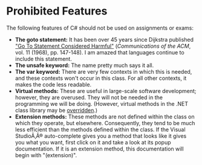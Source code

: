 # Prohibited Features

The following features of C\# should not be used on assignments or
exams:

  - **The goto statement:** It has been over 45 years since Dijkstra
    published ["Go To Statement Considered
    Harmful"](http://www.cs.utexas.edu/users/EWD/ewd02xx/EWD215.PDF)
    (*Communications of the ACM*, vol. 11 (1968), pp. 147-148). I am
    amazed that languages continue to include this statement.
  - **The unsafe keyword:** The name pretty much says it all.
  - **The var keyword:** There are very few contexts in which this is
    needed, and these contexts won't occur in this class. For all other
    contexts, it makes the code less readable.
  - **Virtual methods:** These are useful in large-scale software
    development; however, they are overused. They will not be needed in
    the programming we will be doing. (However, virtual methods in the
    .NET class library may be
    [overridden](/~rhowell/DataStructures/redirect/method-overriding).)
  - **Extension methods:** These methods are not defined within the
    class on which they operate, but elsewhere. Consequently, they tend
    to be much less efficient than the methods defined within the class.
    If the Visual StudioÃ‚Â® auto-complete gives you a method that looks
    like it gives you what you want, first click on it and take a look
    at its popup documentation. If it is an extension method, this
    documentation will begin with "(extension)".
